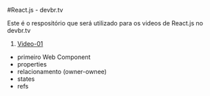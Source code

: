 #React.js - devbr.tv

Este é o respositório que será utilizado para os videos de React.js no devbr.tv

1. [Video-01](https://github.com/yepdev/devbr_reactjs/tree/master/video01)
  * primeiro Web Component
  * properties
  * relacionamento (owner-ownee)
  * states
  * refs
